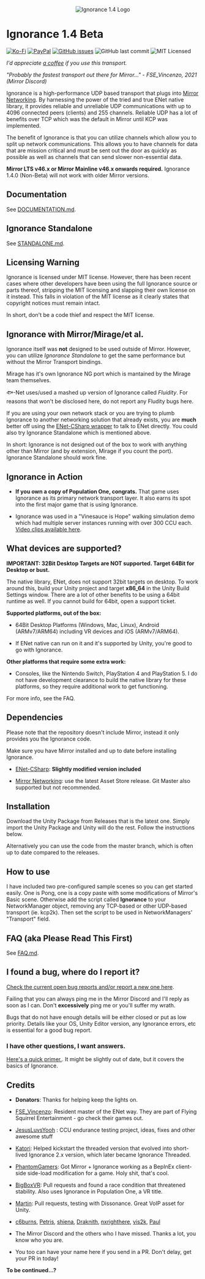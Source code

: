 <p align="center">
  <img src="http://oiran.studio/images/ignorance14.png" alt="Ignorance 1.4 Logo"/>
</p>

Ignorance 1.4 Beta
=============
[![Ko-Fi](https://img.shields.io/badge/Donate-Ko--Fi-red)](https://ko-fi.com/coburn) 
[![PayPal](https://img.shields.io/badge/Donate-PayPal-blue)](https://paypal.me/coburn64) 
[![GitHub issues](https://img.shields.io/github/issues/SoftwareGuy/Ignorance.svg)](https://github.com/SoftwareGuy/Ignorance/issues)
![GitHub last commit](https://img.shields.io/github/last-commit/SoftwareGuy/Ignorance.svg) ![MIT Licensed](https://img.shields.io/badge/license-MIT-green.svg)

_I'd appreciate [a coffee](https://ko-fi.com/coburn) if you use this transport._

_"Probably the fastest transport out there for Mirror..." - FSE_Vincenzo, 2021 (Mirror Discord)_

Ignorance is a high-performance UDP based transport that plugs into [Mirror Networking](https://github.com/vis2k/Mirror). By harnessing the power of the tried and true ENet native library, it provides reliable and unreliable UDP communications with up to 4096 connected peers (clients) and 255 channels. Reliable UDP has a lot of benefits over TCP which was the default in Mirror until KCP was implemented.

The benefit of Ignorance is that you can utilize channels which allow you to split up network communications. This allows you to have channels for data that are mission critical and must be sent out the door as quickly as possible as well as channels that can send slower non-essential data.

**Mirror LTS v46.x or Mirror Mainline v46.x onwards required.** Ignorance 1.4.0 (Non-Beta) will not work with older Mirror versions.

Documentation
------------
See [DOCUMENTATION.md](https://github.com/SoftwareGuy/Ignorance/blob/master/DOCUMENTATION.md).


Ignorance Standalone
------------
See [STANDALONE.md](https://github.com/SoftwareGuy/Ignorance/blob/master/STANDALONE.md).

Licensing Warning
------------
Ignorance is licensed under MIT license. However, there has been recent cases where other developers have been using the full Ignorance source or parts thereof, stripping the MIT licensing and slapping their own license on it instead. This falls in violation of the MIT license as it clearly states that copyright notices must remain intact.

In short, don't be a code thief and respect the MIT license.

Ignorance with Mirror/Mirage/et al.
------------
Ignorance itself was **not** designed to be used outside of Mirror. However, you can utilize *Ignorance Standalone* to get the same performance but without the Mirror Transport bindings.  

Mirage has it's own Ignorance NG port which is mantained by the Mirage team themselves.

🐟-Net uses/used a mashed up version of Ignorance called *Fluidity*. For reasons that won't be disclosed here, do not report any Fludity bugs here.

If you are using your own network stack or you are trying to plumb Ignorance to another networking solution that already exists, you are **much** better off using the [ENet-CSharp wrapper](https://github.com/SoftwareGuy/ENet-CSharp) to talk to ENet directly. You could also try Ignorance Standalone which is mentioned above.

In short: Ignorance is not designed out of the box to work with anything other than Mirror (and by extension, Mirage if you count the port). Ignorance Standalone should work fine.


Ignorance in Action
------------

- **If you own a copy of Population One, congrats.** That game uses Ignorance as its primary network transport layer. It also earns its spot into the first major game that is using Ignorance.

- Ignorance was used in a "Vinesauce is Hope" walking simulation demo which had multiple server instances running with over 300 CCU each. [Video clips available here](https://clips.twitch.tv/UglyColdbloodedAlfalfaAllenHuhu).

What devices are supported?
------------

**IMPORTANT: 32Bit Desktop Targets are NOT supported. Target 64Bit for Desktop or bust.**

The native library, ENet, does not support 32bit targets on desktop. To work around this, build your Unity project and target **x86_64** 
in the Unity Build Settings window. There are a lot of other benefits to be using a 64bit runtime as well. If you cannot build for 64bit, open a support ticket.

**Supported platforms, out of the box:**

- 64Bit Desktop Platforms (Windows, Mac, Linux), Android (ARMv7/ARM64) including VR devices and iOS (ARMv7/ARM64).

- If ENet native can run on it and it's supported by Unity, you're good to go with Ignorance.

**Other platforms that require some extra work:**

- Consoles, like the Nintendo Switch, PlayStation 4 and PlayStation 5. I do not have development clearance to build the native library for these platforms, so they require additional work to get functioning.

For more info, see the FAQ.


Dependencies
------------

Please note that the repository doesn't include Mirror, instead it only provides you the Ignorance code.

Make sure you have Mirror installed and up to date before installing Ignorance.

-   [ENet-CSharp](https://github.com/SoftwareGuy/ENet-CSharp): **Slightly modified version included**

-   [Mirror Networking](https://github.com/vis2k/Mirror): use the latest Asset Store release. Git Master also supported but not recommended.

Installation
------------

Download the Unity Package from Releases that is the latest one. Simply import the Unity Package and Unity will do the rest. 
Follow the instructions below. 

Alternatively you can use the code from the master branch, which is often up to date compared to the releases.

How to use
----------

I have included two pre-configured sample scenes so you can get started easily. One is Pong, one is a copy paste with some modifications
of Mirror's Basic scene. Otherwise add the script called **Ignorance** to your NetworkManager object, removing any TCP-based or other 
UDP-based transport (ie. kcp2k). Then set the script to be used in NetworkManagers' "Transport" field.

FAQ (aka Please Read This First)
--------------------------------

See [FAQ.md](https://github.com/SoftwareGuy/Ignorance/blob/master/FAQ.md).

I found a bug, where do I report it?
--------------------------------
[Check the current open bug reports and/or report a new one here](https://github.com/SoftwareGuy/Ignorance/issues).

Failing that you can always ping me in the Mirror Discord and I'll reply as soon as I can. Don't **excessively** ping me or you'll suffer my wrath. 

Bugs that do not have enough details will be either closed or put as low priority. Details like your OS, Unity Editor version, any Ignorance errors, etc is essential for a good
bug report.

### I have other questions, I want answers.

[Here's a quick primer.](https://vis2k.github.io/Mirror/Transports/Ignorance). It might be slightly out of date, but it covers the basics of Ignorance.


Credits
-------

-   **Donators**: Thanks for helping keep the lights on.

-	[FSE_Vincenzo](https://github.com/Vincenz099): Resident master of the ENet way. They are part of Flying Squirrel Entertainment - go check their games out.
	
-	[JesusLuvsYooh](https://github.com/JesusLuvsYooh) : CCU endurance testing project, ideas, fixes and other awesome stuff

-   [Katori](https://github.com/katori): Helped kickstart the threaded version that evolved into short-lived Ignorance 2.x version, which later became 
	Ignorance Threaded.

-   [PhantomGamers](https://github.com/PhantomGamers): Got Mirror + Ignorance working as a BepInEx client-side side-load modification for a game. Holy shit, that's cool.   

-   [BigBoxVR](https://github.com/GabeBigBoxVR): Pull requests and found a race condition that threatened stability. Also uses Ignorance in Population One, a VR title.

-   [Martin](https://github.com/martindevans): Pull requests, testing with Dissonance. Great VoIP asset for Unity.

-   [c6burns](https://github.com/c6burns), [Petris](https://github.com/MichalPetryka), [shiena](https://github.com/shiena), [Draknith](https://github.com/FizzCube), [nxrighthere](https://github.com/nxrighthere), [vis2k](https://github.com/vis2k), [Paul](https://github.com/paulpach)

-   The Mirror Discord and the others who I have missed. Thanks a lot, you know who you are.

-   You too can have your name here if you send in a PR. Don't delay, get your PR in today!

**To be continued...?**
